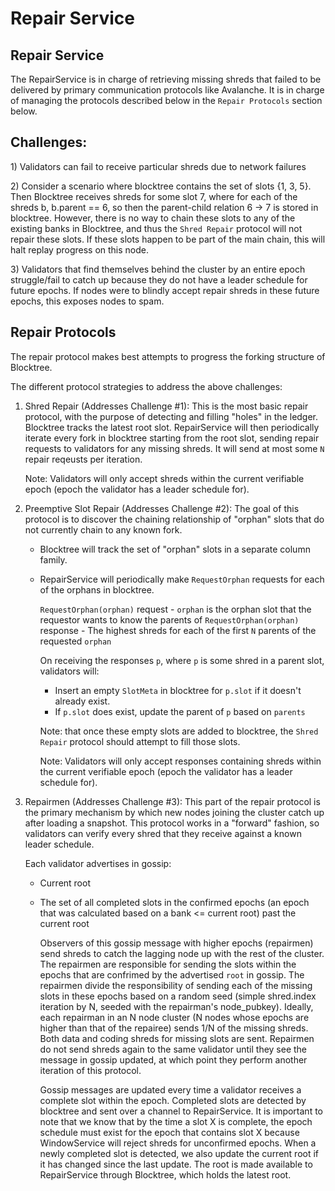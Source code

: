 # Repair Service

## Repair Service

The RepairService is in charge of retrieving missing shreds that failed to be delivered by primary communication protocols like Avalanche. It is in charge of managing the protocols described below in the `Repair Protocols` section below.

## Challenges:

1\) Validators can fail to receive particular shreds due to network failures

2\) Consider a scenario where blocktree contains the set of slots {1, 3, 5}. Then Blocktree receives shreds for some slot 7, where for each of the shreds b, b.parent == 6, so then the parent-child relation 6 -&gt; 7 is stored in blocktree. However, there is no way to chain these slots to any of the existing banks in Blocktree, and thus the `Shred Repair` protocol will not repair these slots. If these slots happen to be part of the main chain, this will halt replay progress on this node.

3\) Validators that find themselves behind the cluster by an entire epoch struggle/fail to catch up because they do not have a leader schedule for future epochs. If nodes were to blindly accept repair shreds in these future epochs, this exposes nodes to spam.

## Repair Protocols

The repair protocol makes best attempts to progress the forking structure of Blocktree.

The different protocol strategies to address the above challenges:

1. Shred Repair \(Addresses Challenge \#1\): This is the most basic repair protocol, with the purpose of detecting and filling "holes" in the ledger. Blocktree tracks the latest root slot. RepairService will then periodically iterate every fork in blocktree starting from the root slot, sending repair requests to validators for any missing shreds. It will send at most some `N` repair reqeusts per iteration.

   Note: Validators will only accept shreds within the current verifiable epoch \(epoch the validator has a leader schedule for\).

2. Preemptive Slot Repair \(Addresses Challenge \#2\): The goal of this protocol is to discover the chaining relationship of "orphan" slots that do not currently chain to any known fork.
   * Blocktree will track the set of "orphan" slots in a separate column family.
   * RepairService will periodically make `RequestOrphan` requests for each of the orphans in blocktree.

     `RequestOrphan(orphan)` request - `orphan` is the orphan slot that the requestor wants to know the parents of `RequestOrphan(orphan)` response - The highest shreds for each of the first `N` parents of the requested `orphan`

     On receiving the responses `p`, where `p` is some shred in a parent slot, validators will:

     * Insert an empty `SlotMeta` in blocktree for `p.slot` if it doesn't already exist.
     * If `p.slot` does exist, update the parent of `p` based on `parents`

     Note: that once these empty slots are added to blocktree, the `Shred Repair` protocol should attempt to fill those slots.

     Note: Validators will only accept responses containing shreds within the current verifiable epoch \(epoch the validator has a leader schedule for\).
3. Repairmen \(Addresses Challenge \#3\): This part of the repair protocol is the primary mechanism by which new nodes joining the cluster catch up after loading a snapshot. This protocol works in a "forward" fashion, so validators can verify every shred that they receive against a known leader schedule.

   Each validator advertises in gossip:

   * Current root
   * The set of all completed slots in the confirmed epochs \(an epoch that was calculated based on a bank &lt;= current root\) past the current root

     Observers of this gossip message with higher epochs \(repairmen\) send shreds to catch the lagging node up with the rest of the cluster. The repairmen are responsible for sending the slots within the epochs that are confrimed by the advertised `root` in gossip. The repairmen divide the responsibility of sending each of the missing slots in these epochs based on a random seed \(simple shred.index iteration by N, seeded with the repairman's node\_pubkey\). Ideally, each repairman in an N node cluster \(N nodes whose epochs are higher than that of the repairee\) sends 1/N of the missing shreds. Both data and coding shreds for missing slots are sent. Repairmen do not send shreds again to the same validator until they see the message in gossip updated, at which point they perform another iteration of this protocol.

     Gossip messages are updated every time a validator receives a complete slot within the epoch. Completed slots are detected by blocktree and sent over a channel to RepairService. It is important to note that we know that by the time a slot X is complete, the epoch schedule must exist for the epoch that contains slot X because WindowService will reject shreds for unconfirmed epochs. When a newly completed slot is detected, we also update the current root if it has changed since the last update. The root is made available to RepairService through Blocktree, which holds the latest root.

